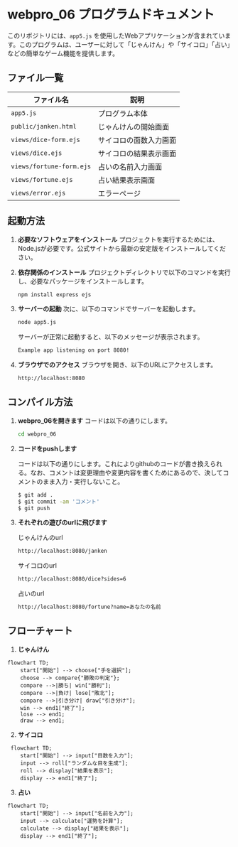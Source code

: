 # webpro_06 プログラムドキュメント

このリポジトリには、`app5.js` を使用したWebアプリケーションが含まれています。このプログラムは、ユーザーに対して「じゃんけん」や「サイコロ」「占い」などの簡単なゲーム機能を提供します。

## ファイル一覧

| ファイル名              | 説明                               |
|-------------------------|------------------------------------|
| `app5.js`               | プログラム本体                     |
| `public/janken.html`    | じゃんけんの開始画面               |
| `views/dice-form.ejs`   | サイコロの面数入力画面             |
| `views/dice.ejs`        | サイコロの結果表示画面             |
| `views/fortune-form.ejs`| 占いの名前入力画面                |
| `views/fortune.ejs`     | 占い結果表示画面                  |
| `views/error.ejs`       | エラーページ                       |

## 起動方法

1. **必要なソフトウェアをインストール**
   プロジェクトを実行するためには、Node.jsが必要です。公式サイトから最新の安定版をインストールしてください。

2. **依存関係のインストール**
   プロジェクトディレクトリで以下のコマンドを実行し、必要なパッケージをインストールします。

   ```bash
   npm install express ejs
   ```
3. **サーバーの起動**
   次に、以下のコマンドでサーバーを起動します。

   ```bash
   node app5.js
   ```
   
   サーバーが正常に起動すると、以下のメッセージが表示されます。

   ```bash
   Example app listening on port 8080!
   ```

4. **ブラウザでのアクセス** 
   ブラウザを開き、以下のURLにアクセスします。

   ```bash
   http://localhost:8080
   ```

## コンパイル方法

1. **webpro_06を開きます**
   コードは以下の通りにします。

   ```bash
   cd webpro_06
   ```

2. **コードをpushします**

   コードは以下の通りにします。これによりgithubのコードが書き換えられる。なお、コメントは変更理由や変更内容を書くためにあるので、決してコメントのまま入力・実行しないこと。

   ```bash
   $ git add .
   $ git commit -am 'コメント'
   $ git push
   ``` 
4. **それぞれの遊びのurlに飛びます**

   じゃんけんのurl
   ```bash
   http://localhost:8080/janken
   ```

   サイコロのurl
   ```bash
   http://localhost:8080/dice?sides=6
   ```

   占いのurl
   ```bash
   http://localhost:8080/fortune?name=あなたの名前
   ```
## フローチャート

1. **じゃんけん**
 
```mermaid
flowchart TD;
    start["開始"] --> choose["手を選択"];
    choose --> compare{"勝敗の判定"};
    compare -->|勝ち| win["勝利"];
    compare -->|負け| lose["敗北"];
    compare -->|引き分け| draw["引き分け"];
    win --> end1["終了"];
    lose --> end1;
    draw --> end1;
 ```

2. **サイコロ**
   
```mermaid
 flowchart TD;
    start["開始"] --> input["目数を入力"];
    input --> roll["ランダムな目を生成"];
    roll --> display["結果を表示"];
    display --> end1["終了"];
 ```
3. **占い**

```mermaid
flowchart TD;
    start["開始"] --> input["名前を入力"];
    input --> calculate["運勢を計算"];
    calculate --> display["結果を表示"];
    display --> end1["終了"];
 ```   

